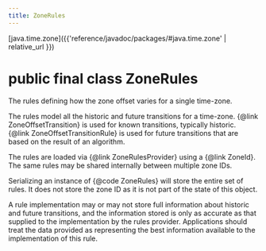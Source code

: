 ```yaml
---
title: ZoneRules
---
```


[java.time.zone]({{'reference/javadoc/packages/#java.time.zone' | relative_url }})

# public final class ZoneRules


The rules defining how the zone offset varies for a single time-zone.
 <p>
 The rules model all the historic and future transitions for a time-zone.
 {@link ZoneOffsetTransition} is used for known transitions, typically historic.
 {@link ZoneOffsetTransitionRule} is used for future transitions that are based
 on the result of an algorithm.
 <p>
 The rules are loaded via {@link ZoneRulesProvider} using a {@link ZoneId}.
 The same rules may be shared internally between multiple zone IDs.
 <p>
 Serializing an instance of {@code ZoneRules} will store the entire set of rules.
 It does not store the zone ID as it is not part of the state of this object.
 <p>
 A rule implementation may or may not store full information about historic
 and future transitions, and the information stored is only as accurate as
 that supplied to the implementation by the rules provider.
 Applications should treat the data provided as representing the best information
 available to the implementation of this rule.